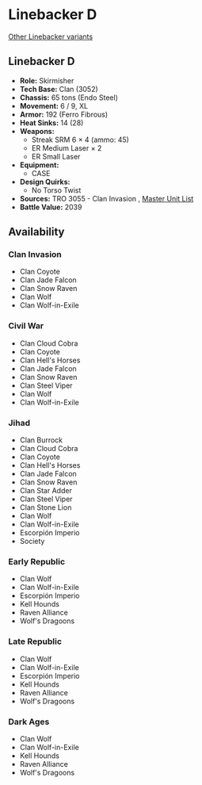 # Linebacker D 

[Other Linebacker variants](../linebacker.md) 

## Linebacker D 

- **Role:** Skirmisher 
- **Tech Base:** Clan (3052) 
- **Chassis:** 65 tons (Endo Steel) 
- **Movement:** 6 / 9, XL 
- **Armor:** 192 (Ferro Fibrous) 
- **Heat Sinks:** 14 (28) 
- **Weapons:** 
  - Streak SRM 6 × 4 (ammo: 45) 
  - ER Medium Laser × 2 
  - ER Small Laser 
- **Equipment:** 
  - CASE 
- **Design Quirks:** 
  - No Torso Twist 
- **Sources:** TRO 3055 - Clan Invasion , [Master Unit List](http://masterunitlist.info/Unit/Details/1889/linebacker-d) 
- **Battle Value:** 2039 

## Availability 

### Clan Invasion 

- Clan Coyote 
- Clan Jade Falcon 
- Clan Snow Raven 
- Clan Wolf 
- Clan Wolf-in-Exile 

### Civil War 

- Clan Cloud Cobra 
- Clan Coyote 
- Clan Hell's Horses 
- Clan Jade Falcon 
- Clan Snow Raven 
- Clan Steel Viper 
- Clan Wolf 
- Clan Wolf-in-Exile 

### Jihad 

- Clan Burrock 
- Clan Cloud Cobra 
- Clan Coyote 
- Clan Hell's Horses 
- Clan Jade Falcon 
- Clan Snow Raven 
- Clan Star Adder 
- Clan Steel Viper 
- Clan Stone Lion 
- Clan Wolf 
- Clan Wolf-in-Exile 
- Escorpión Imperio 
- Society 

### Early Republic 

- Clan Wolf 
- Clan Wolf-in-Exile 
- Escorpión Imperio 
- Kell Hounds 
- Raven Alliance 
- Wolf's Dragoons 

### Late Republic 

- Clan Wolf 
- Clan Wolf-in-Exile 
- Escorpión Imperio 
- Kell Hounds 
- Raven Alliance 
- Wolf's Dragoons 

### Dark Ages 

- Clan Wolf 
- Clan Wolf-in-Exile 
- Kell Hounds 
- Raven Alliance 
- Wolf's Dragoons 

